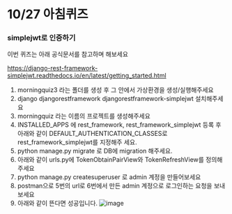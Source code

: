 # 10/27 아침퀴즈


### simplejwt로 인증하기
이번 퀴즈는 아래 공식문서를 참고하며 해보세요

https://django-rest-framework-simplejwt.readthedocs.io/en/latest/getting_started.html



1. morningquiz3 라는 폴더를 생성 후 그 안에서 가상환경을 생성/실행해주세요
2. django djangorestframework djangorestframework-simplejwt 설치해주세요
3. morningquiz 라는 이름의 프로젝트를 생성해주세요
4. INSTALLED_APPS 에 rest_framework, rest_framework_simplejwt 등록 후 아래와 같이
DEFAULT_AUTHENTICATION_CLASSES로 rest_framework_simplejwt를 지정해주
세요.
5. python manage.py migrate 로 DB에 migration 해주세요.
6. 아래와 같이 urls.py에 TokenObtainPairView와 TokenRefreshView를 정의해주세요
6. python manage.py createsuperuser 로 admin 계정을 만들어보세요
7. postman으로 5번의 url로 6번에서 만든 admin 계정으로 로그인하는 요청을 보내보세요
8. 아래와 같이 뜬다면 성공입니다.
![image](https://user-images.githubusercontent.com/113072934/198163548-5f4bc8d6-b4cc-4498-999f-04a654fa7139.png)
